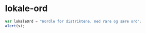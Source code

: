 # lokale-ord
```javascript
var lokaleOrd = "Wordle for distriktene, med rare og sære ord";
alert(s);
```
